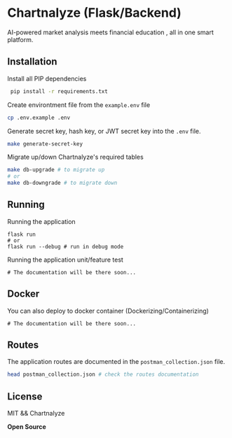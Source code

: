# Chartnalyze (Flask/Backend)

AI-powered market analysis meets financial education , all in one smart platform.

## Installation

Install all PIP dependencies

```sh
 pip install -r requirements.txt
```

Create environtment file from the `example.env` file

```sh
cp .env.example .env
```

Generate secret key, hash key, or JWT secret key into the `.env` file.

```sh
make generate-secret-key
```

Migrate up/down Chartnalyze's required tables

```sh
make db-upgrade # to migrate up
# or
make db-downgrade # to migrate down
```

## Running

Running the application

```
flask run
# or
flask run --debug # run in debug mode
```

Running the application unit/feature test

```
# The documentation will be there soon...
```

## Docker

You can also deploy to docker container (Dockerizing/Containerizing)

```
# The documentation will be there soon...
```

## Routes

The application routes are documented in the `postman_collection.json` file.

```sh
head postman_collection.json # check the routes documentation
```

## License

MIT && Chartnalyze

**Open Source**
